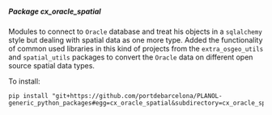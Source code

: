 ##### Package <em>cx_oracle_spatial</em>

Modules to connect to `Oracle` database and treat his objects in a `sqlalchemy` style but dealing with spatial data as 
one more type. Added the functionality of common used libraries in this kind of projects from the `extra_osgeo_utils` and 
`spatial_utils` packages to convert the `Oracle` data on different open source spatial data types.

To install:
```shell
pip install "git+https://github.com/portdebarcelona/PLANOL-generic_python_packages#egg=cx_oracle_spatial&subdirectory=cx_oracle_spatial_pckg"
```